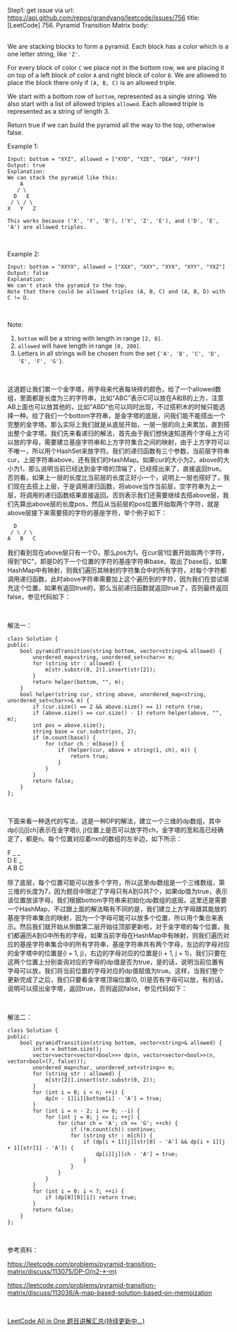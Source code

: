 Step1: get issue via url: https://api.github.com/repos/grandyang/leetcode/issues/756 
 title:[LeetCode] 756. Pyramid Transition Matrix 
 body:  
  

We are stacking blocks to form a pyramid. Each block has a color which is a one letter string, like `'Z'`.

For every block of color `C` we place not in the bottom row, we are placing it on top of a left block of color `A` and right block of color `B`. We are allowed to place the block there only if `(A, B, C)` is an allowed triple.

We start with a bottom row of `bottom`, represented as a single string. We also start with a list of allowed triples `allowed`. Each allowed triple is represented as a string of length 3.

Return true if we can build the pyramid all the way to the top, otherwise false.

Example 1:
    
    
    Input: bottom = "XYZ", allowed = ["XYD", "YZE", "DEA", "FFF"]
    Output: true
    Explanation:
    We can stack the pyramid like this:
        A
       / \
      D   E
     / \ / \
    X   Y   Z
    
    This works because ('X', 'Y', 'D'), ('Y', 'Z', 'E'), and ('D', 'E', 'A') are allowed triples.
    

 

Example 2:
    
    
    Input: bottom = "XXYX", allowed = ["XXX", "XXY", "XYX", "XYY", "YXZ"]
    Output: false
    Explanation:
    We can't stack the pyramid to the top.
    Note that there could be allowed triples (A, B, C) and (A, B, D) with C != D.
    

 

Note:

  1. `bottom` will be a string with length in range `[2, 8]`.
  2. `allowed` will have length in range `[0, 200]`.
  3. Letters in all strings will be chosen from the set `{'A', 'B', 'C', 'D', 'E', 'F', 'G'}`.



 

这道题让我们累一个金字塔，用字母来代表每块砖的颜色，给了一个allowed数组，里面都是长度为三的字符串，比如“ABC”表示C可以放在A和B的上方，注意AB上面也可以放其他的，比如“ABD”也可以同时出现，不过搭积木的时候只能选择一种。给了我们一个bottom字符串，是金字塔的底层，问我们能不能搭出一个完整的金字塔。那么实际上我们就是从底层开始，一层一层的向上来累加，直到搭出整个金字塔。我们先来看递归的解法，首先由于我们想快速知道两个字母上方可以放的字母，需要建立基座字符串和上方字符集合之间的映射，由于上方字符可以不唯一，所以用个HashSet来放字符。我们的递归函数有三个参数，当前层字符串cur，上层字符串above，还有我们的HashMap。如果cur的大小为2，above的大小为1，那么说明当前已经达到金字塔的顶端了，已经搭出来了，直接返回true。否则看，如果上一层的长度比当前层的长度正好小一个，说明上一层也搭好了，我们现在去搭上上层，于是调用递归函数，将above当作当前层，空字符串为上一层，将调用的递归函数结果直接返回。否则表示我们还需要继续去搭above层，我们先算出above层的长度pos，然后从当前层的pos位置开始取两个字符，就是above层接下来需要搭的字符的基座字符，举个例子如下：
    
    
      D   
     / \ / \
    A   B   C

我们看到现在above层只有一个D，那么pos为1，在cur层1位置开始取两个字符，得到"BC"，即是D的下一个位置的字符的基座字符串base。取出了base后，如果HashMap中有映射，则我们遍历其映射的字符集合中的所有字符，对每个字符都调用递归函数，此时above字符串需要加上这个遍历到的字符，因为我们在尝试填充这个位置，如果有返回true的，那么当前递归函数就返回true了，否则最终返回false，参见代码如下：

 

解法一：
    
    
    class Solution {
    public:
        bool pyramidTransition(string bottom, vector<string>& allowed) {   
            unordered_map<string, unordered_set<char>> m;
            for (string str : allowed) {
                m[str.substr(0, 2)].insert(str[2]);
            }
            return helper(bottom, "", m);
        }
        bool helper(string cur, string above, unordered_map<string, unordered_set<char>>& m) {
            if (cur.size() == 2 && above.size() == 1) return true;
            if (above.size() == cur.size() - 1) return helper(above, "", m);
            int pos = above.size();
            string base = cur.substr(pos, 2);
            if (m.count(base)) {
                for (char ch : m[base]) {
                    if (helper(cur, above + string(1, ch), m)) {
                        return true;
                    }
                }
            }
            return false;
        }
    };

 

下面来看一种迭代的写法，这是一种DP的解法，建立一个三维的dp数组，其中dp[i][j][ch]表示在金字塔(i, j)位置上是否可以放字符ch，金字塔的宽和高已经确定了，都是n。每个位置对应着nxn的数组的左半边，如下所示：

F _ _  
D E _  
A B C

除了底层，每个位置可能可以放多个字符，所以这里dp数组是一个三维数组，第三维的长度为7，因为题目中限定了字母只有A到G共7个，如果dp值为true，表示该位置放该字母，我们根据bottom字符串来初始化dp数组的底层。这里还是需要一个HashMap，不过跟上面的解法略有不同的是，我们建立上方字母跟其能放的基座字符串集合的映射，因为一个字母可能可以放多个位置，所以用个集合来表示。然后我们就开始从倒数第二层开始往顶部更新啦，对于金字塔的每个位置，我们都遍历A到G中所有的字母，如果当前字母在HashMap中有映射，则我们遍历对应的基座字符串集合中的所有字符串，基座字符串共有两个字母，左边的字母对应的金字塔中的位置是(i + 1, j)，右边的字母对应的位置是(i + 1, j + 1)，我们只要在这两个位置上分别查询对应的字母的dp值是否为true，是的话，说明当前位置有字母可以放，我们将当前位置的字母对应的dp值赋值为true。这样，当我们整个更新完成了之后，我们只要看金字塔顶端位置(0, 0)是否有字母可以放，有的话，说明可以搭出金字塔，返回true，否则返回false，参见代码如下：

 

解法二：
    
    
    class Solution {
    public:
        bool pyramidTransition(string bottom, vector<string>& allowed) {
            int n = bottom.size();
            vector<vector<vector<bool>>> dp(n, vector<vector<bool>>(n, vector<bool>(7, false)));
            unordered_map<char, unordered_set<string>> m;
            for (string str : allowed) {
                m[str[2]].insert(str.substr(0, 2));
            }
            for (int i = 0; i < n; ++i) {
                dp[n - 1][i][bottom[i] - 'A'] = true;
            }
            for (int i = n - 2; i >= 0; --i) {
                for (int j = 0; j <= i; ++j) {
                    for (char ch = 'A'; ch <= 'G'; ++ch) {
                        if (!m.count(ch)) continue;
                        for (string str : m[ch]) {
                            if (dp[i + 1][j][str[0] - 'A'] && dp[i + 1][j + 1][str[1] - 'A']) {
                                dp[i][j][ch - 'A'] = true;
                            }
                        }
                    }
                }
            }
            for (int i = 0; i < 7; ++i) {
                if (dp[0][0][i]) return true;
            }
            return false;
        }
    };

 

参考资料：

<https://leetcode.com/problems/pyramid-transition-matrix/discuss/113075/DP-O(n2-*-m)>

<https://leetcode.com/problems/pyramid-transition-matrix/discuss/113036/A-map-based-solution-based-on-memoization>

 

[LeetCode All in One 题目讲解汇总(持续更新中...)](http://www.cnblogs.com/grandyang/p/4606334.html)
